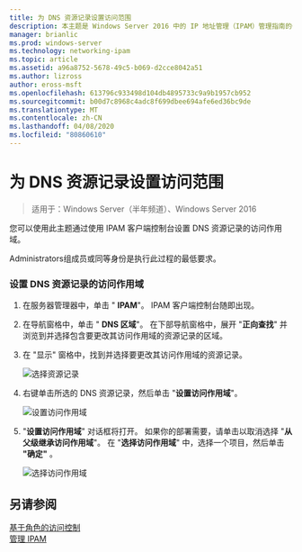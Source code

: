 ```yaml
---
title: 为 DNS 资源记录设置访问范围
description: 本主题是 Windows Server 2016 中的 IP 地址管理（IPAM）管理指南的一部分。
manager: brianlic
ms.prod: windows-server
ms.technology: networking-ipam
ms.topic: article
ms.assetid: a96a8752-5678-49c5-b069-d2cce8042a51
ms.author: lizross
author: eross-msft
ms.openlocfilehash: 613796c933498d104db4895733c9a9b1957cb952
ms.sourcegitcommit: b00d7c8968c4adc8f699dbee694afe6ed36bc9de
ms.translationtype: MT
ms.contentlocale: zh-CN
ms.lasthandoff: 04/08/2020
ms.locfileid: "80860610"
---
```

# <a name="set-access-scope-for-dns-resource-records"></a>为 DNS 资源记录设置访问范围

>适用于：Windows Server（半年频道）、Windows Server 2016

您可以使用此主题通过使用 IPAM 客户端控制台设置 DNS 资源记录的访问作用域。  
  
Administrators组成员或同等身份是执行此过程的最低要求。  
  
### <a name="to-set-access-scope-for-dns-resource-records"></a>设置 DNS 资源记录的访问作用域  
  
1.  在服务器管理器中，单击 " **IPAM**"。 IPAM 客户端控制台随即出现。  
  
2.  在导航窗格中，单击 " **DNS 区域**"。  在下部导航窗格中，展开 "**正向查找**" 并浏览到并选择包含要更改其访问作用域的资源记录的区域。  
  
3.  在 "显示" 窗格中，找到并选择要更改其访问作用域的资源记录。  
  
    ![选择资源记录](../../media/Set-Access-Scope-for-DNS-Resource-Records/ipam_RestrictUserToRRControl_02.jpg)  
  
4.  右键单击所选的 DNS 资源记录，然后单击 "**设置访问作用域**"。  
  
    ![设置访问作用域](../../media/Set-Access-Scope-for-DNS-Resource-Records/ipam_RestrictUserToRRControl_03.jpg)  
  
5.  "**设置访问作用域**" 对话框将打开。 如果你的部署需要，请单击以取消选择 "**从父级继承访问作用域**"。 在 "**选择访问作用域**" 中，选择一个项目，然后单击 **"确定"** 。  
  
    ![选择访问作用域](../../media/Set-Access-Scope-for-DNS-Resource-Records/ipam_RestrictUserToRRControl_04.jpg)  
  
## <a name="see-also"></a>另请参阅  
[基于角色的访问控制](Role-based-Access-Control.md)  
[管理 IPAM](Manage-IPAM.md)  
  


